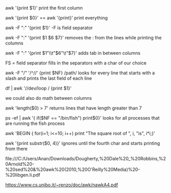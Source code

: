 awk '{print $1}' 
print the first column

awk '{print $0}' == awk '{print}'
print everything

awk -F ":" '{print $1}'
-F is field separator

awk -F ":" '{print $1 $6 $7}'
removes the : from the lines while printing the columns

awk -F ":" '{print $1"\\t"$6"\\t"$7}'
adds tab in between columns

FS = field separator
fills in the separators with a char of our choice

awk -F "/" '/^\//' {print $NF} /path/
looks for every line that starts with a slash
and prints the last field of each line


df | awk '/\/dev\/loop / {print $1}'


we could also do math between columns

awk 'length($0) > 7'
returns lines that have length greater than 7

ps -ef | awk '{ if($NF == "/bin/fish") print$0}'
looks for all processes that are running the fish process

awk 'BEGIN { for(i=1; i<=10; i++) print "The square root of ", i, "is", i\*i;}'

awk '{print substr($0, 4)}'
ignores until the fourth char and starts printing from there

file:///C:/Users/Anan/Downloads/Dougherty,%20Dale%20_%20Robbins,%20Arnold%20-%20sed%20&%20awk%20(2010,%20O'Reilly%20Media)%20-%20libgen.li.pdf


https://www.cs.unibo.it/~renzo/doc/awk/nawkA4.pdf

